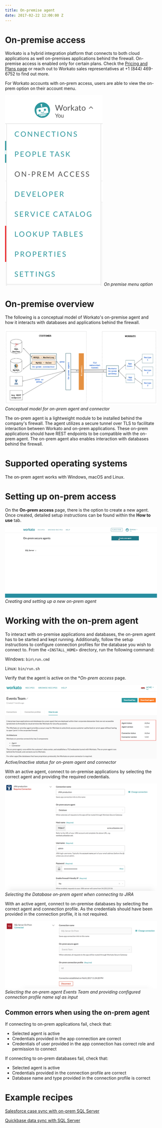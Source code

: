 ```yaml
---
title: On-premise agent
date: 2017-02-22 12:00:00 Z
---
```


# On-premise access
Workato is a hybrid integration platform that connects to both cloud applications as well on-premises applications behind the firewall. On-premise access is enabled only for certain plans. Check the [Pricing and Plans page](https://www.workato.com/pricing?audience=general) or reach out to Workato sales representatives at +1 (844) 469-6752 to find out more.

For Workato accounts with on-prem access, users are able to view the on-prem option on their account menu.

![On-prem option](/assets/images/on-prem/on_prem_access_option.png)
*On premise menu option*

# On-premise overview
The following is a conceptual model of Workato's on-premise agent and how it interacts with databases and applications behind the firewall.

![On-prem model](/assets/images/on-prem/on_prem_conceptual_model.png)
*Conceptual model for on-prem agent and connector*

The on-prem agent is a lightweight module to be installed behind the company's firewall. The agent utilizes a secure tunnel over TLS to facilitate interaction between Workato and on-prem applications. These on-prem applications should have REST endpoints to be compatible with the on-prem agent. The on-prem agent also enables interaction with databases behind the firewall.

# Supported operating systems
The on-prem agent works with Windows, macOS and Linux.

# Setting up on-prem access
On the **On-prem access** page, there is the option to create a new agent. Once created, detailed setup instructions can be found within the **How to use** tab.

![Create new agent](/assets/images/on-prem/create-new-agent.gif)
*Creating and setting up a new on-prem agent*

# Working with the on-prem agent
To interact with on-premise applications and databases, the on-prem agent has to be started and kept running. Additionally, follow the setup instructions to configure connection profiles for the database you wish to connect to. From the `<INSTALL_HOME>` directory, run the following command:

Windows:
`bin\run.cmd`

Linux:
`bin/run.sh`

Verify that the agent is active on the **On-prem access* page.

![On-prem status](/assets/images/on-prem/agent_connector_status.png)
*Active/inactive status for on-prem agent and connector*

With an active agent, connect to on-premise applications by selecting the correct agent and providing the required credentials.

![On-prem agent example](/assets/images/on-prem/agent_example.png)
*Selecting the Database on-prem agent when connecting to JIRA*

With an active agent, connect to on-premise databases by selecting the correct agent and connection profile. As the credentials should have been provided in the connection profile, it is not required.

![On-prem connector example](/assets/images/on-prem/connector_example.png)
*Selecting the on-prem agent Events Team and providing configured connection profile name sql as input*

## Common errors when using the on-prem agent
If connecting to on-prem applications fail, check that:
- Selected agent is active
- Credentials provided in the app connection are correct
- Credentials of user provided in the app connection has correct role and permission to connect

If connecting to on-prem databases fail, check that:
- Selected agent is active
- Credentials provided in the connection profile are correct
- Database name and type provided in the connection profile is correct

# Example recipes
[Salesforce case sync with on-prem SQL Server](https://www.workato.com/recipes/280605)
<!---[On-prem Postgres sync with Postgres](https://www.workato.com/recipes/268936)-->
[Quickbase data sync with SQL Server](https://www.workato.com/recipes/280610-demo-qb-data-sync-with-sql-server#recipe)
